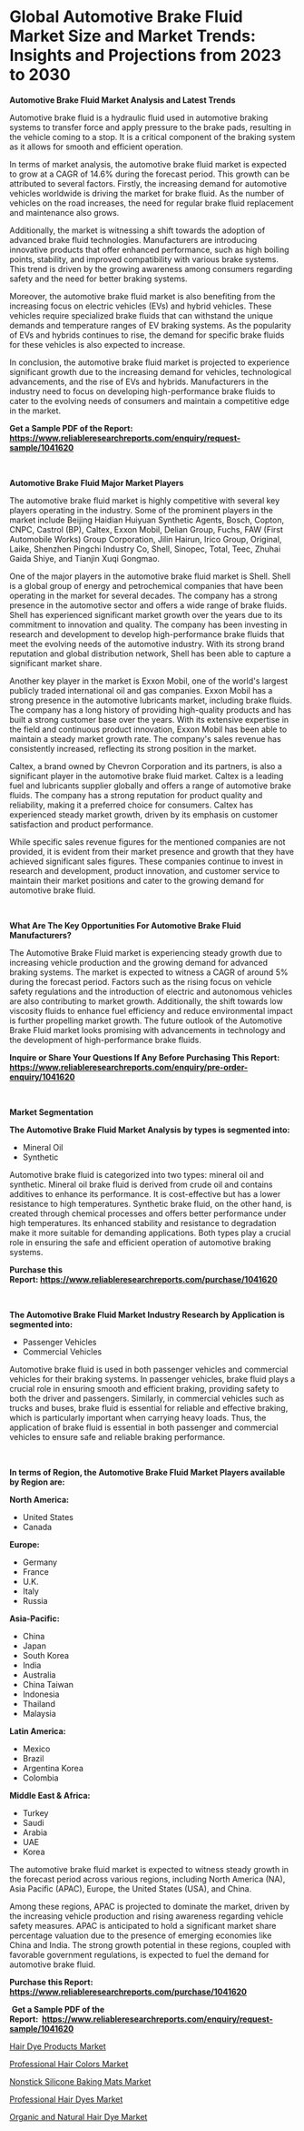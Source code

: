 <p><h1>Global Automotive Brake Fluid Market Size and Market Trends: Insights and Projections from 2023 to 2030</h1></p><p><strong>Automotive Brake Fluid Market Analysis and Latest Trends</strong></p>
<p><p>Automotive brake fluid is a hydraulic fluid used in automotive braking systems to transfer force and apply pressure to the brake pads, resulting in the vehicle coming to a stop. It is a critical component of the braking system as it allows for smooth and efficient operation.</p><p>In terms of market analysis, the automotive brake fluid market is expected to grow at a CAGR of 14.6% during the forecast period. This growth can be attributed to several factors. Firstly, the increasing demand for automotive vehicles worldwide is driving the market for brake fluid. As the number of vehicles on the road increases, the need for regular brake fluid replacement and maintenance also grows.</p><p>Additionally, the market is witnessing a shift towards the adoption of advanced brake fluid technologies. Manufacturers are introducing innovative products that offer enhanced performance, such as high boiling points, stability, and improved compatibility with various brake systems. This trend is driven by the growing awareness among consumers regarding safety and the need for better braking systems.</p><p>Moreover, the automotive brake fluid market is also benefiting from the increasing focus on electric vehicles (EVs) and hybrid vehicles. These vehicles require specialized brake fluids that can withstand the unique demands and temperature ranges of EV braking systems. As the popularity of EVs and hybrids continues to rise, the demand for specific brake fluids for these vehicles is also expected to increase.</p><p>In conclusion, the automotive brake fluid market is projected to experience significant growth due to the increasing demand for vehicles, technological advancements, and the rise of EVs and hybrids. Manufacturers in the industry need to focus on developing high-performance brake fluids to cater to the evolving needs of consumers and maintain a competitive edge in the market.</p></p>
<p><strong>Get a Sample PDF of the Report:&nbsp; <a href="https://www.reliableresearchreports.com/enquiry/request-sample/1041620">https://www.reliableresearchreports.com/enquiry/request-sample/1041620</a></strong></p>
<p>&nbsp;</p>
<p><strong>Automotive Brake Fluid Major Market Players</strong></p>
<p><p>The automotive brake fluid market is highly competitive with several key players operating in the industry. Some of the prominent players in the market include Beijing Haidian Huiyuan Synthetic Agents, Bosch, Copton, CNPC, Castrol (BP), Caltex, Exxon Mobil, Delian Group, Fuchs, FAW (First Automobile Works) Group Corporation, Jilin Hairun, Irico Group, Original, Laike, Shenzhen Pingchi Industry Co, Shell, Sinopec, Total, Teec, Zhuhai Gaida Shiye, and Tianjin Xuqi Gongmao.</p><p>One of the major players in the automotive brake fluid market is Shell. Shell is a global group of energy and petrochemical companies that have been operating in the market for several decades. The company has a strong presence in the automotive sector and offers a wide range of brake fluids. Shell has experienced significant market growth over the years due to its commitment to innovation and quality. The company has been investing in research and development to develop high-performance brake fluids that meet the evolving needs of the automotive industry. With its strong brand reputation and global distribution network, Shell has been able to capture a significant market share.</p><p>Another key player in the market is Exxon Mobil, one of the world's largest publicly traded international oil and gas companies. Exxon Mobil has a strong presence in the automotive lubricants market, including brake fluids. The company has a long history of providing high-quality products and has built a strong customer base over the years. With its extensive expertise in the field and continuous product innovation, Exxon Mobil has been able to maintain a steady market growth rate. The company's sales revenue has consistently increased, reflecting its strong position in the market.</p><p>Caltex, a brand owned by Chevron Corporation and its partners, is also a significant player in the automotive brake fluid market. Caltex is a leading fuel and lubricants supplier globally and offers a range of automotive brake fluids. The company has a strong reputation for product quality and reliability, making it a preferred choice for consumers. Caltex has experienced steady market growth, driven by its emphasis on customer satisfaction and product performance.</p><p>While specific sales revenue figures for the mentioned companies are not provided, it is evident from their market presence and growth that they have achieved significant sales figures. These companies continue to invest in research and development, product innovation, and customer service to maintain their market positions and cater to the growing demand for automotive brake fluid.</p></p>
<p>&nbsp;</p>
<p><strong>What Are The Key Opportunities For Automotive Brake Fluid Manufacturers?</strong></p>
<p><p>The Automotive Brake Fluid market is experiencing steady growth due to increasing vehicle production and the growing demand for advanced braking systems. The market is expected to witness a CAGR of around 5% during the forecast period. Factors such as the rising focus on vehicle safety regulations and the introduction of electric and autonomous vehicles are also contributing to market growth. Additionally, the shift towards low viscosity fluids to enhance fuel efficiency and reduce environmental impact is further propelling market growth. The future outlook of the Automotive Brake Fluid market looks promising with advancements in technology and the development of high-performance brake fluids.</p></p>
<p><strong>Inquire or Share Your Questions If Any Before Purchasing This Report: <a href="https://www.reliableresearchreports.com/enquiry/pre-order-enquiry/1041620">https://www.reliableresearchreports.com/enquiry/pre-order-enquiry/1041620</a></strong></p>
<p>&nbsp;</p>
<p><strong>Market Segmentation</strong></p>
<p><strong>The Automotive Brake Fluid Market Analysis by types is segmented into:</strong></p>
<p><ul><li>Mineral Oil</li><li>Synthetic</li></ul></p>
<p><p>Automotive brake fluid is categorized into two types: mineral oil and synthetic. Mineral oil brake fluid is derived from crude oil and contains additives to enhance its performance. It is cost-effective but has a lower resistance to high temperatures. Synthetic brake fluid, on the other hand, is created through chemical processes and offers better performance under high temperatures. Its enhanced stability and resistance to degradation make it more suitable for demanding applications. Both types play a crucial role in ensuring the safe and efficient operation of automotive braking systems.</p></p>
<p><strong>Purchase this Report:&nbsp;<a href="https://www.reliableresearchreports.com/purchase/1041620">https://www.reliableresearchreports.com/purchase/1041620</a></strong></p>
<p>&nbsp;</p>
<p><strong>The Automotive Brake Fluid Market Industry Research by Application is segmented into:</strong></p>
<p><ul><li>Passenger Vehicles</li><li>Commercial Vehicles</li></ul></p>
<p><p>Automotive brake fluid is used in both passenger vehicles and commercial vehicles for their braking systems. In passenger vehicles, brake fluid plays a crucial role in ensuring smooth and efficient braking, providing safety to both the driver and passengers. Similarly, in commercial vehicles such as trucks and buses, brake fluid is essential for reliable and effective braking, which is particularly important when carrying heavy loads. Thus, the application of brake fluid is essential in both passenger and commercial vehicles to ensure safe and reliable braking performance.</p></p>
<p>&nbsp;</p>
<p><strong>In terms of Region, the Automotive Brake Fluid Market Players available by Region are:</strong></p>
<p>
    <p> <strong> North America: </strong>
        <ul>
            <li>United States</li>
            <li>Canada</li>
        </ul>
        </p> 
    <p> <strong> Europe: </strong>
        <ul>
            <li>Germany</li>
            <li>France</li>
            <li>U.K.</li>
            <li>Italy</li>
            <li>Russia</li>
        </ul>
        </p> 
    <p> <strong> Asia-Pacific: </strong>
        <ul>
            <li>China</li>
            <li>Japan</li>
            <li>South Korea</li>
            <li>India</li>
            <li>Australia</li>
            <li>China Taiwan</li>
            <li>Indonesia</li>
            <li>Thailand</li>
            <li>Malaysia</li>
        </ul>
        </p> 
    <p> <strong> Latin America: </strong>
        <ul>
            <li>Mexico</li>
            <li>Brazil</li>
            <li>Argentina Korea</li>
            <li>Colombia</li>
        </ul>
        </p> 
    <p> <strong> Middle East & Africa: </strong>
        <ul>
            <li>Turkey</li>
            <li>Saudi</li>
            <li>Arabia</li>
            <li>UAE</li>
            <li>Korea</li>
        </ul>
    </p>
    </p>
<p><p>The automotive brake fluid market is expected to witness steady growth in the forecast period across various regions, including North America (NA), Asia Pacific (APAC), Europe, the United States (USA), and China. </p><p>Among these regions, APAC is projected to dominate the market, driven by the increasing vehicle production and rising awareness regarding vehicle safety measures. APAC is anticipated to hold a significant market share percentage valuation due to the presence of emerging economies like China and India. The strong growth potential in these regions, coupled with favorable government regulations, is expected to fuel the demand for automotive brake fluid.</p></p>
<p><strong>Purchase this Report: <a href="https://www.reliableresearchreports.com/purchase/1041620">https://www.reliableresearchreports.com/purchase/1041620</a></strong></p>
<p>&nbsp;<strong>Get a Sample PDF of the Report:&nbsp;&nbsp;<a href="https://www.reliableresearchreports.com/enquiry/request-sample/1041620">https://www.reliableresearchreports.com/enquiry/request-sample/1041620</a></strong></p>
<p><strong></strong></p>
<p><p><a href="https://medium.com/@soledadhane827/hair-dye-products-market-size-cagr-trends-2024-2030-765522eb7647">Hair Dye Products Market</a></p><p><a href="https://medium.com/@soledadroob625/professional-hair-colors-market-size-reveals-the-best-marketing-channels-in-global-industry-38fbe1304d74">Professional Hair Colors Market</a></p><p><a href="https://medium.com/@elzaziemann1943/nonstick-silicone-baking-mats-market-trends-and-market-analysis-forecasted-for-period-2023-2030-4cbe9ca1bde8">Nonstick Silicone Baking Mats Market</a></p><p><a href="https://medium.com/@darrensipes2023/professional-hair-dyes-market-size-market-outlook-and-market-forecast-2023-to-2030-5f203d869f3d">Professional Hair Dyes Market</a></p><p><a href="https://medium.com/@sanjoy753352/organic-and-natural-hair-dye-market-furnishes-information-on-market-share-market-trends-and-9cf8e683bd17">Organic and Natural Hair Dye Market</a></p></p>